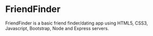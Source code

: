 # FriendFinder
FriendFinder is a basic friend finder/dating app using HTML5, CSS3, Javascript, Bootstrap, Node and Express servers.
